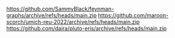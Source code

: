 https://github.com/SammyBlack/feynman-graphs/archive/refs/heads/main.zip
https://github.com/maroon-scorch/umich-reu-2022/archive/refs/heads/main.zip
https://github.com/daira/pluto-eris/archive/refs/heads/main.zip
